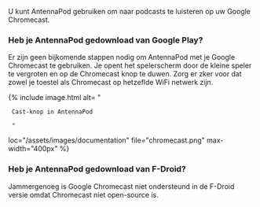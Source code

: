 U kunt AntennaPod gebruiken om naar podcasts te luisteren op uw Google Chromecast.

### Heb je AntennaPod gedownload van **Google Play**?

Er zijn geen bijkomende stappen nodig om AntennaPod met je Google Chromecast te gebruiken. Je opent het spelerscherm door de kleine speler te vergroten en op de Chromecast knop te duwen. Zorg er zker voor dat zowel je toestel als Chromecast op hetzeflde WiFi netwerk zijn.

{% include image.html alt= "

     Cast-knop in AntennaPod

     "

loc="/assets/images/documentation" file="chromecast.png" max-width="400px" %}

### Heb je AntennaPod gedownload van **F-Droid**?

Jammergenoeg is Google Chromecast niet ondersteund in de F-Droid versie omdat Chromecast niet open-source is.
